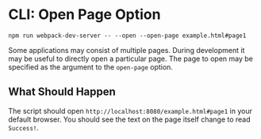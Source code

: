 # CLI: Open Page Option

```console
npm run webpack-dev-server -- --open --open-page example.html#page1
```

Some applications may consist of multiple pages. During development it may
be useful to directly open a particular page. The page to open may be specified
as the argument to the `open-page` option.

## What Should Happen

The script should open `http://localhost:8080/example.html#page1` in your
default browser. You should see the text on the page itself change to read `Success!`.
